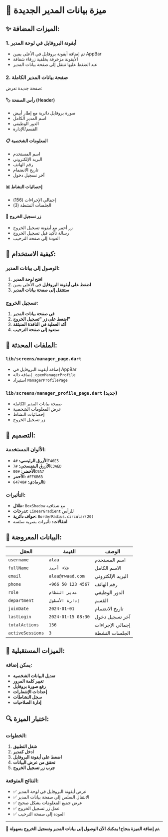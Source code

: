 # 👤 **ميزة بيانات المدير الجديدة**

## ✨ **الميزات المضافة:**

### **1. أيقونة البروفايل في لوحة المدير**
- تم إضافة أيقونة بروفايل في الأعلى يمين AppBar
- الأيقونة مزخرفة بخلفية زرقاء شفافة
- عند الضغط عليها تنتقل إلى صفحة بيانات المدير

### **2. صفحة بيانات المدير الكاملة**
صفحة جديدة تعرض:

#### **🏷️ رأس الصفحة (Header)**
- صورة بروفايل دائرية مع إطار أبيض
- اسم المدير الكامل
- الدور الوظيفي
- القسم/الإدارة

#### **📋 المعلومات الشخصية**
- اسم المستخدم
- البريد الإلكتروني
- رقم الهاتف
- تاريخ الانضمام
- آخر تسجيل دخول

#### **📊 إحصائيات النشاط**
- إجمالي الإجراءات (156)
- الجلسات النشطة (3)

#### **🚪 زر تسجيل الخروج**
- زر أحمر مع أيقونة تسجيل الخروج
- رسالة تأكيد قبل تسجيل الخروج
- العودة إلى صفحة الترحيب

## 🎯 **كيفية الاستخدام:**

### **الوصول إلى بيانات المدير:**
1. **افتح لوحة المدير**
2. **اضغط على أيقونة البروفايل** في الأعلى يمين
3. **ستنتقل إلى صفحة بيانات المدير**

### **تسجيل الخروج:**
1. **في صفحة بيانات المدير**
2. **اضغط على زر "تسجيل الخروج"**
3. **أكد العملية في النافذة المنبثقة**
4. **ستعود إلى صفحة الترحيب**

## 🔧 **الملفات المحدثة:**

### **`lib/screens/manager_page.dart`**
- إضافة أيقونة البروفايل في AppBar
- إضافة دالة `_openManagerProfile`
- استيراد `ManagerProfilePage`

### **`lib/screens/manager_profile_page.dart`** (جديد)
- صفحة بيانات المدير الكاملة
- عرض المعلومات الشخصية
- إحصائيات النشاط
- زر تسجيل الخروج

## 🎨 **التصميم:**

### **الألوان المستخدمة:**
- **الأزرق الرئيسي:** `#4F46E5`
- **الأزرق البنفسجي:** `#7C3AED`
- **الأخضر:** `#00C9A7`
- **الأحمر:** `#FF6B6B`
- **الرمادي:** `#64748B`

### **التأثيرات:**
- **ظلال:** `BoxShadow` مع شفافية
- **تدرجات:** `LinearGradient` للرأس
- **حواف دائرية:** `BorderRadius.circular(20)`
- **انتقالات:** تأثيرات بصرية سلسة

## 📱 **البيانات المعروضة:**

| الحقل | القيمة | الوصف |
|-------|--------|--------|
| `username` | `alaa` | اسم المستخدم |
| `fullName` | `علاء أحمد` | الاسم الكامل |
| `email` | `alaa@rwaad.com` | البريد الإلكتروني |
| `phone` | `+966 50 123 4567` | رقم الهاتف |
| `role` | `مدير النظام` | الدور الوظيفي |
| `department` | `إدارة الأسطول` | القسم |
| `joinDate` | `2024-01-01` | تاريخ الانضمام |
| `lastLogin` | `2024-01-15 08:30` | آخر تسجيل دخول |
| `totalActions` | `156` | إجمالي الإجراءات |
| `activeSessions` | `3` | الجلسات النشطة |

## 🚀 **الميزات المستقبلية:**

### **يمكن إضافة:**
- **تعديل البيانات الشخصية**
- **تغيير كلمة المرور**
- **رفع صورة بروفايل**
- **إعدادات الإشعارات**
- **سجل النشاطات**
- **إدارة الصلاحيات**

## 🔍 **اختبار الميزة:**

### **الخطوات:**
1. **شغل التطبيق**
2. **ادخل كمدير**
3. **اضغط على أيقونة البروفايل**
4. **تحقق من عرض البيانات**
5. **جرب زر تسجيل الخروج**

### **النتائج المتوقعة:**
- ✅ عرض أيقونة البروفايل في لوحة المدير
- ✅ الانتقال السلس إلى صفحة بيانات المدير
- ✅ عرض جميع المعلومات بشكل صحيح
- ✅ عمل زر تسجيل الخروج
- ✅ العودة إلى صفحة الترحيب

---

**🎉 تم إضافة الميزة بنجاح! يمكنك الآن الوصول إلى بيانات المدير وتسجيل الخروج بسهولة.**



